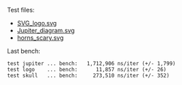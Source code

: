 Test files:

 - [SVG_logo.svg](https://upload.wikimedia.org/wikipedia/commons/0/02/SVG_logo.svg)
 - [Jupiter_diagram.svg](https://upload.wikimedia.org/wikipedia/commons/b/b5/Jupiter_diagram.svg)
 - [horns_scary.svg](https://www.wpclipart.com/dl.php?img=/cartoon/monsters/monsters_3/horns_scary.svg)

Last bench:

```text
test jupiter ... bench:   1,712,906 ns/iter (+/- 1,799)
test logo    ... bench:      11,857 ns/iter (+/- 26)
test skull   ... bench:     273,510 ns/iter (+/- 352)
```
